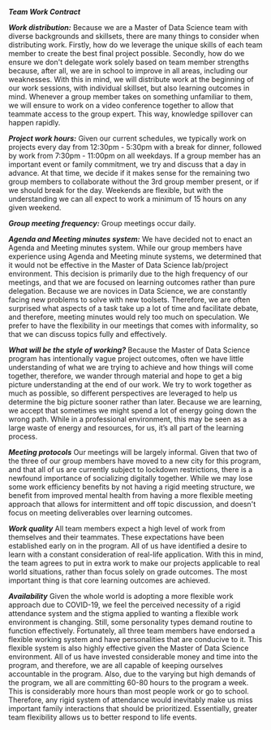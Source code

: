 ***Team Work Contract***

***Work distribution:***
Because we are a Master of Data Science team with diverse backgrounds and skillsets, there are many things to consider when distributing work. Firstly, how do we leverage the unique skills of each team member to create the best final project possible. Secondly, how do we ensure we don't delegate work solely based on team member strengths because, after all, we are in school to improve in all areas, including our weaknesses. With this in mind, we will distribute work at the beginning of our work sessions, with individual skillset, but also learning outcomes in mind. Whenever a group member takes on something unfamiliar to them, we will ensure to work on a video conference together to allow that teammate access to the group expert. This way, knowledge spillover can happen rapidly. 

***Project work hours:***
Given our current schedules, we typically work on projects every day from 12:30pm - 5:30pm with a break for dinner, followed by work from 7:30pm - 11:00pm on all weekdays. If a group member has an important event or family commitment, we try and discuss that a day in advance. At that time, we decide if it makes sense for the remaining two group members to collaborate without the 3rd group member present, or if we should break for the day. Weekends are flexible, but with the understanding we can all expect to work a minimum of 15 hours on any given weekend.

***Group meeting frequency:***
Group meetings occur daily.

***Agenda and Meeting minutes system:***
We have decided not to enact an Agenda and Meeting minutes system. While our group members have experience using Agenda and Meeting minute systems, we determined that it would not be effective in the Master of Data Science lab/project environment. This decision is primarily due to the high frequency of our meetings, and that we are focused on learning outcomes rather than pure delegation. Because we are novices in Data Science, we are constantly facing new problems to solve with new toolsets. Therefore, we are often surprised what aspects of a task take up a lot of time and facilitate debate, and therefore, meeting minutes would rely too much on speculation. We prefer to have the flexibility in our meetings that comes with informality, so that we can discuss topics fully and effectively.  

***What will be the style of working?***
Because the Master of Data Science program has intentionally vague project outcomes, often we have little understanding of what we are trying to achieve and how things will come together, therefore, we wander through material and hope to get a big picture understanding at the end of our work. We try to work together as much as possible, so different perspectives are leveraged to help us determine the big picture sooner rather than later. Because we are learning, we accept that sometimes we might spend a lot of energy going down the wrong path. While in a professional environment, this may be seen as a large waste of energy and resources, for us, it’s all part of the learning process.

***Meeting protocols***
Our meetings will be largely informal. Given that two of the three of our group members have moved to a new city for this program, and that all of us are currently subject to lockdown restrictions, there is a newfound importance of socializing digitally together. While we may lose some work efficiency benefits by not having a rigid meeting structure, we benefit from improved mental health from having a more flexible meeting approach that allows for intermittent and off topic discussion, and doesn't focus on meeting deliverables over learning outcomes.

***Work quality***
All team members expect a high level of work from themselves and their teammates. These expectations have been established early on in the program. All of us have identified a desire to learn with a constant consideration of real-life application. With this in mind, the team agrees to put in extra work to make our projects applicable to real world situations, rather than focus solely on grade outcomes. The most important thing is that core learning outcomes are achieved.

***Availability***
Given the whole world is adopting a more flexible work approach due to COVID-19, we feel the perceived necessity of a rigid attendance system and the stigma applied to wanting a flexible work environment is changing. Still, some personality types demand routine to function effectively. Fortunately, all three team members have endorsed a flexible working system and have personalities that are conducive to it. This flexible system is also highly effective given the Master of Data Science environment. All of us have invested considerable money and time into the program, and therefore, we are all capable of keeping ourselves accountable in the program. Also, due to the varying but high demands of the program, we all are committing 60-80 hours to the program a week. This is considerably more hours than most people work or go to school. Therefore, any rigid system of attendance would inevitably make us miss important family interactions that should be prioritized. Essentially, greater team flexibility allows us to better respond to life events.
